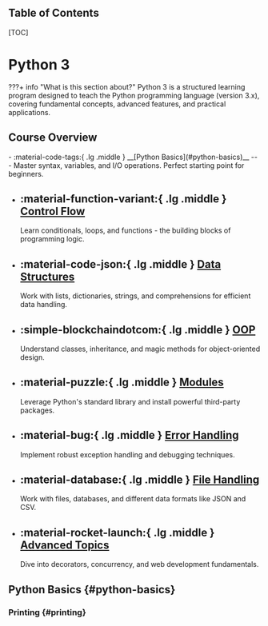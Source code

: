 ## Table of Contents

[TOC]


# Python 3

???+ info "What is this section about?"
    Python 3 is a structured learning program designed to teach the Python programming language (version 3.x), covering fundamental concepts, advanced features, and practical applications.

## Course Overview

<div class="grid cards" markdown>
-   :material-code-tags:{ .lg .middle } __[Python Basics](#python-basics)__
    ---
    Master syntax, variables, and I/O operations. Perfect starting point for beginners.

-   :material-function-variant:{ .lg .middle } __[Control Flow](#control-flow)__
    ---
    Learn conditionals, loops, and functions - the building blocks of programming logic.

-   :material-code-json:{ .lg .middle } __[Data Structures](#data-structures)__
    ---
    Work with lists, dictionaries, strings, and comprehensions for efficient data handling.

-   :simple-blockchaindotcom:{ .lg .middle } __[OOP](#oop)__
    ---
    Understand classes, inheritance, and magic methods for object-oriented design.

-   :material-puzzle:{ .lg .middle } __[Modules](#modules)__
    ---
    Leverage Python's standard library and install powerful third-party packages.

-   :material-bug:{ .lg .middle } __[Error Handling](#error-handling)__
    ---
    Implement robust exception handling and debugging techniques.

-   :material-database:{ .lg .middle } __[File Handling](#file-handling)__
    ---
    Work with files, databases, and different data formats like JSON and CSV.

-   :material-rocket-launch:{ .lg .middle } __[Advanced Topics](#advanced-topics)__
    ---
    Dive into decorators, concurrency, and web development fundamentals.
</div>

## Python Basics {#python-basics}

### Printing {#printing}
